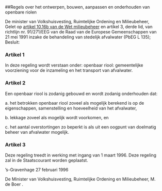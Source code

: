 <meta http-equiv='Content-Type' content='text/html; charset=utf-8' />

##Regels over het ontwerpen, bouwen, aanpassen en onderhouden van openbare riolen

De minister van Volkshuisvesting, Ruimtelijke Ordening en Milieubeheer,  
Gelet op [artikel 10.16b van de Wet milieubeheer](../../../../../../../../../../../../../wet/wet/milieubeheer/BWBR0003245/README.md) en artikel 3, derde lid, van richtlijn nr. 91/271/EEG van de Raad van de Europese Gemeenschappen van 21 mei 1991 inzake de behandeling van stedelijk afvalwater (PbEG L 135);
Besluit:     

### Artikel  1  

In deze regeling wordt verstaan onder:   openbaar riool:   gemeentelijke voorziening voor de inzameling en het transport van afvalwater.     

### Artikel  2  

Een openbaar riool is zodanig gebouwd en wordt zodanig onderhouden dat: 

a.  het betrokken openbaar riool zoveel als mogelijk berekend is op de eigenschappen, samenstelling en hoeveelheid van het afvalwater, 

b.  lekkage zoveel als mogelijk wordt voorkomen, en 

c.  het aantal overstortingen zo beperkt is als uit een oogpunt van doelmatig beheer van afvalwater mogelijk.   

### Artikel  3  

Deze regeling treedt in werking met ingang van 1 maart 1996. 
Deze regeling zal in de Staatscourant worden geplaatst.   

’s-Gravenhage 
27 februari 1996    

De 
Minister van Volkshuisvesting, Ruimtelijke Ordening en Milieubeheer, 
M. de Boer  .    
